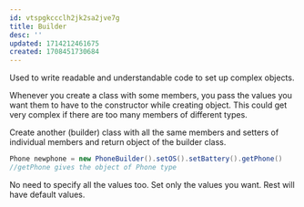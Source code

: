 ```yaml
---
id: vtspgkccclh2jk2sa2jve7g
title: Builder
desc: ''
updated: 1714212461675
created: 1708451730684
---
```


Used to write readable and understandable code to set up complex objects.

Whenever you create a class with some members, you pass the values you want them to have to the constructor while creating object. This could get very complex if there are too many members of different types.

Create another (builder) class with all the same members and setters of individual members and return object of the builder class.

```java
Phone newphone = new PhoneBuilder().setOS().setBattery().getPhone() 
//getPhone gives the object of Phone type
```

No need to specify all the values too. Set only the values you want. Rest will have default values.
